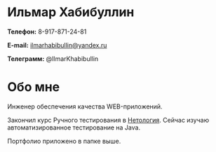# Ильмар Хабибуллин
 
**Телефон:** 8-917-871-24-81
 
**E-mail:** ilmarhabibullin@yandex.ru
 
**Телеграмм:** @IlmarKhabibullin
 
# Обо мне
Инженер обеспечения качества WEB-приложений.
 
Закончил курс Ручного тестирования в [Нетология](https://netology.ru/programs/qa). Сейчас изучаю автоматизированное тестирование на Java.
 
Портфолио приложено в папке выше.